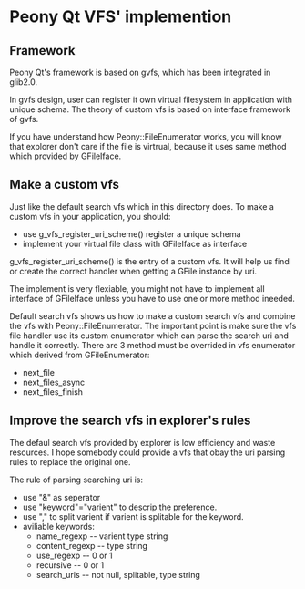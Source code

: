 # Peony Qt VFS' implemention

## Framework
Peony Qt's framework is based on gvfs, which has been integrated in glib2.0.

In gvfs design, user can register it own virtual filesystem in application with unique schema. The theory of custom vfs is based on interface framework of gvfs.

If you have understand how Peony::FileEnumerator works, you will know that explorer don't care if the file is virtrual, because it uses same method which provided by GFileIface.

## Make a custom vfs
Just like the default search vfs which in this directory does. To make a custom vfs in your application, you should:

- use g_vfs_register_uri_scheme() register a unique schema
- implement your virtual file class with GFileIface as interface

g_vfs_register_uri_scheme() is the entry of a custom vfs. It will help us find or create the correct handler when getting a GFile instance by uri.

The implement is very flexiable, you might not have to implement all interface of GFileIface unless you have to use one or more method ineeded.

Default search vfs shows us how to make a custom search vfs and combine the vfs with Peony::FileEnumerator. The important point is make sure the vfs file handler use its custom enumerator which can parse the search uri and handle it correctly. There are 3 method must be overrided in vfs enumerator which derived from GFileEnumerator:
- next_file
- next_files_async
- next_files_finish

## Improve the search vfs in explorer's rules

The defaul search vfs provided by explorer is low efficiency and waste resources. I hope somebody could provide a vfs that obay the uri parsing rules to replace the original one.

The rule of parsing searching uri is:
- use "&" as seperator
- use "keyword"="varient" to descrip the preference.
- use "," to split varient if varient is splitable for the keyword.
- aviliable keywords:
   - name_regexp -- varient type string
   - content_regexp -- type string
   - use_regexp -- 0 or 1
   - recursive -- 0 or 1
   - search_uris -- not null, splitable, type string